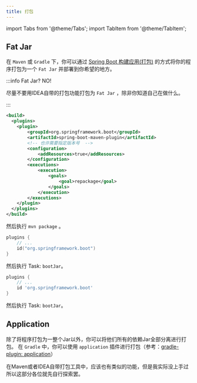 ```yaml
---
title: 打包
---
```


import Tabs from '@theme/Tabs';
import TabItem from '@theme/TabItem';

## Fat Jar
在 `Maven` 或 `Gradle` 下，你可以通过 [Spring Boot 构建应用(打包)](https://spring.io/guides/gs/spring-boot/) 的方式将你的程序打包为一个 `Fat Jar` 并部署到你希望的地方。

:::info Fat Jar? NO!

尽量不要用IDEA自带的打包功能打包为 `Fat Jar` ，除非你知道自己在做什么。

:::

<Tabs groupId="build-tool">
<TabItem value="Maven" default>

```xml title=pom.xml
<build>
  <plugins>
  	<plugin>
    	<groupId>org.springframework.boot</groupId>
    	<artifactId>spring-boot-maven-plugin</artifactId>
    	<!-- 也许需要指定版本号  -->
    	<configuration>
            <addResources>true</addResources>
    	</configuration>
    	<executions>
            <execution>
                <goals>
                    <goal>repackage</goal>
                </goals>
            </execution>
        </executions>
    </plugin>
  </plugins>
</build>
```

然后执行 `mvn package` 。

</TabItem>
<TabItem value="Gradle Kotlin DSL">

```kotlin title=gradle.build.kts
plugins {
    // ...
    id("org.springframework.boot")
}
```

然后执行 Task: `bootJar`。

</TabItem>
<TabItem value="Gradle Groovy">

```groovy title=gradle.build
plugins {
    // ...
    id 'org.springframework.boot'
}
```

然后执行 Task: `bootJar`。

</TabItem>
</Tabs>


## Application
除了将程序打包为一整个Jar以外，你可以将他们所有的依赖Jar全部分离进行打包。
在 `Gradle` 中，你可以使用 `application` 插件进行打包（参考：[gradle-plugin: application](https://docs.gradle.org/current/userguide/application_plugin.html#header)）

在Maven或者IDEA自带打包工具中，应该也有类似的功能，但是我实际没上手过所以这部分各位就先自行探索罢。

